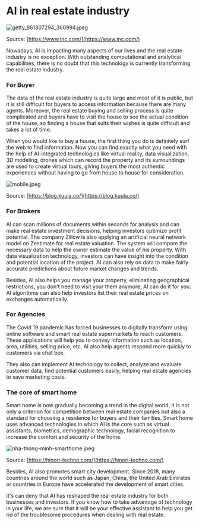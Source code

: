 # AI in real estate industry

![getty_861307294_360994.jpeg](AI%20in%20real%20estate%20industry%2041b30f266f52434b81ee2c6f25f37dd9/getty_861307294_360994.jpeg)

Source: [https://www.inc.com/](https://www.inc.com/)

Nowadays, AI is impacting many aspects of our lives and the real estate industry is no exception. With outstanding computational and analytical capabilities, there is no doubt that this technology is currently transforming the real estate industry. 

### For Buyer

The data of the real estate industry is quite large and most of it is public, but it is still difficult for buyers to access information because there are many agents. Moreover, the real estate buying and selling process is quite complicated and buyers have to visit the house to see the actual condition of the house, so finding a house that suits their wishes is quite difficult and takes a lot of time.

When you would like to buy a house, the first thing you do is definitely surf the web to find information. Now you can find exactly what you need with the help of AI-integrated technologies like virtual reality, data visualization, 3D modeling, drones which can record the property and its surroundings are used to create virtual tours, giving buyers the most authentic experiences without having to go from house to house for consideration.

![mobile.jpeg](AI%20in%20real%20estate%20industry%2041b30f266f52434b81ee2c6f25f37dd9/mobile.jpeg)

Source: [https://blog.kuula.co/](https://blog.kuula.co/)

### For Brokers

AI can scan millions of documents within seconds for analysis and can make real estate investment decisions, helping investors optimize profit potential. The company Zillow is also applying an artificial neural network model on Zestimate for real estate valuation. The system will compare the necessary data to help the owner estimate the value of his property. With data visualization technology, investors can have insight into the condition and potential location of the project. AI can also rely on data to make fairly accurate predictions about future market changes and trends.

Besides, AI also helps you manage your property, eliminating geographical restrictions, you don't need to visit your them anymore, AI can do it for you. AI algorithms can also help investors list their real estate prices on exchanges automatically.

### For Agencies

The Covid 19 pandemic has forced businesses to digitally transform using online software and smart real estate supermarkets to reach customers. These applications will help you to convey information such as location, area, utilities, selling price, etc. AI also help agents respond more quickly to customers via chat box.

They also can implement AI technology to collect, analyze and evaluate customer data, find potential customers easily, helping real estate agencies to save marketing costs. 

### The core of smart home

Smart home is now gradually becoming a trend in the digital world, it is not only a criterion for competition between real estate companies but also a standard for choosing a residence for buyers and their families. Smart home uses advanced technologies in which AI is the core such as virtual assistants, biometrics, demographic technology, facial recognition to increase the comfort and security of the home.

![nha-thong-minh-smarthome.jpeg](AI%20in%20real%20estate%20industry%2041b30f266f52434b81ee2c6f25f37dd9/nha-thong-minh-smarthome.jpeg)

Source: [https://hinori-techno.com/](https://hinori-techno.com/)

Besides, AI also promotes smart city development. Since 2018, many countries around the world such as Japan, China, the United Arab Emirates or countries in Europe have accelerated the development of smart cities.

It's can deny that AI has reshaped the real estate industry for both businesses and investors. If you know how to take advantage of technology in your life, we are sure that it will be your effective assistant to help you get rid of the troublesome procedures when dealing with real estate.